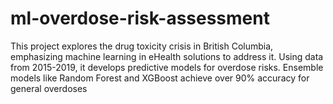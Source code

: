 # ml-overdose-risk-assessment
This project explores the drug toxicity crisis in British Columbia, emphasizing machine learning in eHealth solutions to address it. Using data from 2015-2019, it develops predictive models for overdose risks. Ensemble models like Random Forest and XGBoost achieve over 90% accuracy for general overdoses
